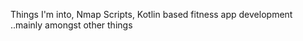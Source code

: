 Things I'm into, Nmap Scripts, Kotlin based fitness app development ..mainly
amongst other things

<!---
drmls24/drmls24 is a ✨ special ✨ repository because its `README.md` (this file) appears on your GitHub profile.
You can click the Preview link to take a look at your changes.
--->

